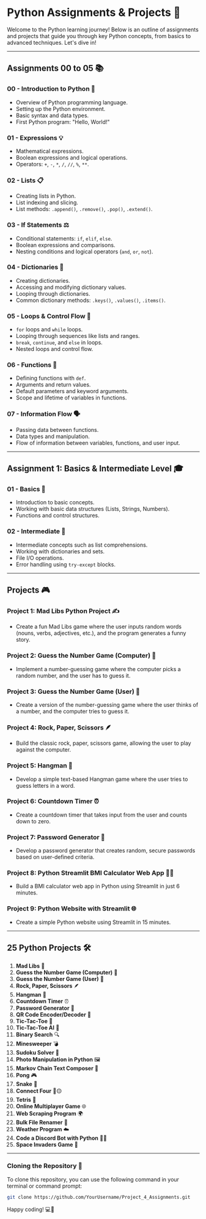 
# Python Assignments & Projects 🚀

Welcome to the Python learning journey! Below is an outline of assignments and projects that guide you through key Python concepts, from basics to advanced techniques. Let's dive in!

---

## Assignments 00 to 05 📚

### 00 - Introduction to Python 🐍
- Overview of Python programming language.
- Setting up the Python environment.
- Basic syntax and data types.
- First Python program: "Hello, World!"

### 01 - Expressions 💡
- Mathematical expressions.
- Boolean expressions and logical operations.
- Operators: `+`, `-`, `*`, `/`, `//`, `%`, `**`.

### 02 - Lists 📋
- Creating lists in Python.
- List indexing and slicing.
- List methods: `.append()`, `.remove()`, `.pop()`, `.extend()`.

### 03 - If Statements ⚖️
- Conditional statements: `if`, `elif`, `else`.
- Boolean expressions and comparisons.
- Nesting conditions and logical operators (`and`, `or`, `not`).

### 04 - Dictionaries 📖
- Creating dictionaries.
- Accessing and modifying dictionary values.
- Looping through dictionaries.
- Common dictionary methods: `.keys()`, `.values()`, `.items()`.

### 05 - Loops & Control Flow 🔄
- `for` loops and `while` loops.
- Looping through sequences like lists and ranges.
- `break`, `continue`, and `else` in loops.
- Nested loops and control flow.

### 06 - Functions 🔧
- Defining functions with `def`.
- Arguments and return values.
- Default parameters and keyword arguments.
- Scope and lifetime of variables in functions.

### 07 - Information Flow 🗣️
- Passing data between functions.
- Data types and manipulation.
- Flow of information between variables, functions, and user input.

---

## Assignment 1: Basics & Intermediate Level 🎓

### 01 - Basics 🏁
- Introduction to basic concepts.
- Working with basic data structures (Lists, Strings, Numbers).
- Functions and control structures.

### 02 - Intermediate 💼
- Intermediate concepts such as list comprehensions.
- Working with dictionaries and sets.
- File I/O operations.
- Error handling using `try-except` blocks.

---

## Projects 🎮

### Project 1: Mad Libs Python Project ✍️
- Create a fun Mad Libs game where the user inputs random words (nouns, verbs, adjectives, etc.), and the program generates a funny story.

### Project 2: Guess the Number Game (Computer) 🎲
- Implement a number-guessing game where the computer picks a random number, and the user has to guess it.

### Project 3: Guess the Number Game (User) 👤
- Create a version of the number-guessing game where the user thinks of a number, and the computer tries to guess it.

### Project 4: Rock, Paper, Scissors 🪶
- Build the classic rock, paper, scissors game, allowing the user to play against the computer.

### Project 5: Hangman 🖤
- Develop a simple text-based Hangman game where the user tries to guess letters in a word.

### Project 6: Countdown Timer ⏰
- Create a countdown timer that takes input from the user and counts down to zero.

### Project 7: Password Generator 🔐
- Develop a password generator that creates random, secure passwords based on user-defined criteria.

### Project 8: Python Streamlit BMI Calculator Web App 🏋️‍♂️
- Build a BMI calculator web app in Python using Streamlit in just 6 minutes.

### Project 9: Python Website with Streamlit 🌐
- Create a simple Python website using Streamlit in 15 minutes.

---

## 25 Python Projects 🛠️

1. **Mad Libs** 📖
2. **Guess the Number Game (Computer)** 🎲
3. **Guess the Number Game (User)** 👤
4. **Rock, Paper, Scissors** 🪶
5. **Hangman** 🖤
6. **Countdown Timer** ⏰
7. **Password Generator** 🔐
8. **QR Code Encoder/Decoder** 📱
9. **Tic-Tac-Toe** 🧩
10. **Tic-Tac-Toe AI** 🤖
11. **Binary Search** 🔍
12. **Minesweeper** 💣
13. **Sudoku Solver** 🧠
14. **Photo Manipulation in Python** 🖼️
15. **Markov Chain Text Composer** 📝
16. **Pong** 🎮
17. **Snake** 🐍
18. **Connect Four** 🔴🟡
19. **Tetris** 🔲
20. **Online Multiplayer Game** 🌐
21. **Web Scraping Program** 🌍
22. **Bulk File Renamer** 📁
23. **Weather Program** ☁️
24. **Code a Discord Bot with Python** 🤖💬
25. **Space Invaders Game** 👾

---

### Cloning the Repository 🤖

To clone this repository, you can use the following command in your terminal or command prompt:

```bash
git clone https://github.com/YourUsername/Project_4_Assignments.git
````

Happy coding! 💻🚀

